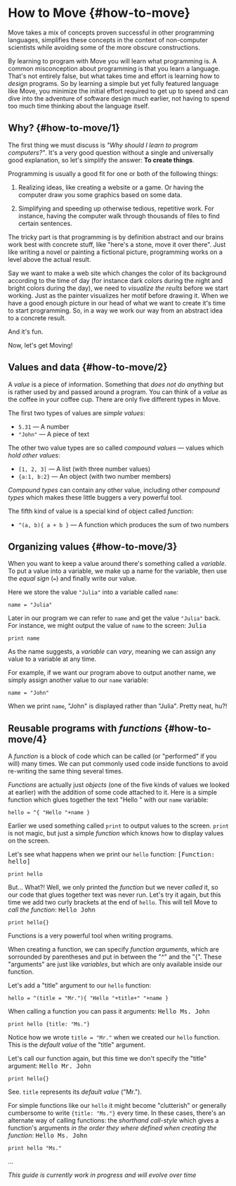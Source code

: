 # How to Move {#how-to-move}

Move takes a mix of concepts proven successful in other programming languages,
simplifies these concepts in the context of non-computer scientists while
avoiding some of the more obscure constructions.

By learning to program with Move you will learn what programming is. A common
misconception about programming is that you learn a language. That's not entirely
false, but what takes time and effort is learning how to *design* programs. So by
learning a simple but yet fully featured language like Move, you minimize the
initial effort required to get up to speed and can dive into the adventure of
software design much earlier, not having to spend too much time thinking about
the language itself.


## Why? {#how-to-move/1}

The first thing we must discuss is *"Why should I learn to program computers?"*.
It's a very good question without a single and universally good explanation, so
let's simplify the answer: **To create things**.

Programming is usually a good fit for one or both of the following things:

1. Realizing ideas, like creating a website or a game. Or having the computer
   draw you some graphics based on some data.

2. Simplifying and speeding up otherwise tedious, repetitive work. For instance,
   having the computer walk through thousands of files to find certain sentences.

The tricky part is that programming is by definition abstract and our brains
work best with concrete stuff, like "here's a stone, move it over there".
Just like writing a novel or painting a fictional picture, programming works on
a level above the actual result.

Say we want to make a web site which changes
the color of its background according to the time of day
(for instance dark colors during the night and bright colors during the day), we
need to *visualize the reults* before we start working. Just as the painter
visualizes her motif before drawing it. When we have a good enough picture in
our head of what we want to create it's time to start programming. So, in a way
we work our way from an abstract idea to a concrete result.

And it's fun.

Now, let's get Moving!


## Values and data {#how-to-move/2}

A *value* is a piece of information. Something that *does not do anything* but
is rather used by and passed around a program. You can think of a *value* as the
coffee in your coffee cup. There are only five different types in Move.

The first two types of values are *simple values*:

- `5.31` — A number
- `"John"` — A piece of text

The other two value types are so called *compound values* — values which
*hold other values*:

- `[1, 2, 3]` — A list (with three number values)
- `{a:1, b:2}` — An object (with two number members)

*Compound types* can contain any other value, including other *compound types*
which makes these little buggers a very powerful tool.

The fifth kind of value is a special kind of object called *function*:

- `^(a, b){ a + b }` — A function which produces the sum of two numbers


## Organizing values {#how-to-move/3}

When you want to keep a value around there's something called a *variable*.
To put a value into a variable, we make up a name for the variable, then use
the *equal sign* (`=`) and finally write our value.

Here we store the value `"Julia"` into a variable called `name`:

    name = "Julia"

Later in our program we can refer to `name` and get the value `"Julia"` back.
For instance, we might output the value of `name` to the screen:
<samp>Julia</samp>

    print name

As the name suggests, a *variable* can *vary*, meaning we can assign any value
to a variable at any time.

For example, if we want our program above to output another name, we
simply assign another value to our `name` variable:

    name = "John"

When we print `name`, "John" is displayed rather than "Julia". Pretty neat, hu?!


## Reusable programs with *functions* {#how-to-move/4}

A *function* is a block of code which can be called (or "performed" if you will)
many times. We can put commonly used code inside functions to avoid re-writing
the same thing several times.

*Functions* are actually just *objects* (one of the five kinds of values we
looked at earlier) with the addition of some code attached to it. Here is a simple
function which glues together the text "Hello " with our `name` variable:

    hello = ^{ "Hello "+name }

Earlier we used something called `print` to output values to the screen. `print`
is not magic, but just a simple *function* which knows how to display
values on the screen.

Let's see what happens when we print our `hello` function:
<samp>[Function: hello]</samp>

    print hello

But... What?! Well, we only printed the *function* but we never *called* it, so
our code that glues together text was never run. Let's try it again, but this time
we add two curly brackets at the end of `hello`. This will tell Move to
*call the function*:
<samp>Hello John</samp>

    print hello{}

Functions is a very powerful tool when writing programs.

When creating a function, we can specify *function arguments*, which are
sorrounded by parentheses and put in between the "^" and the "{".
These "arguments" are just like *variables*, but which are only available inside
our function.

Let's add a "title" argument to our `hello` function:

    hello = ^(title = "Mr."){ "Hello "+title+" "+name }

When calling a function you can pass it arguments:
<samp>Hello Ms. John</samp>

    print hello {title: "Ms."}

Notice how we wrote `title = "Mr."` when we created our `hello` function.
This is the *default value* of the "title" argument.

Let's call our function again, but this time we don't specify the "title" argument:
<samp>Hello Mr. John</samp>

    print hello{}

See. `title` represents its *default value* ("Mr.").

For simple functions like our `hello` it might become "clutterish" or generally
cumbersome to write `{title: "Ms."}` every time. In these cases, there's an
alternate way of calling functions: the *shorthand call-style* which gives a
function's arguments *in the order they where defined when creating the function*:
<samp>Hello Ms. John</samp>

    print hello "Ms."

...

*This guide is currently work in progress and will evolve over time*
